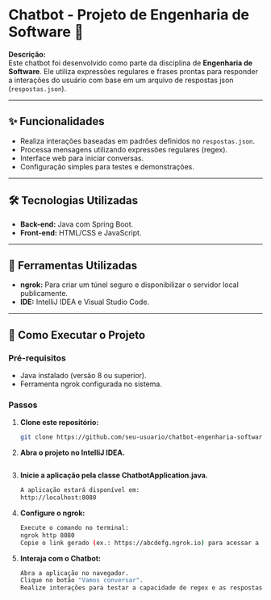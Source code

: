 # Chatbot - Projeto de Engenharia de Software 🤖

**Descrição:**  
Este chatbot foi desenvolvido como parte da disciplina de **Engenharia de Software**. Ele utiliza expressões regulares e frases prontas para responder a interações do usuário com base em um arquivo de respostas json (`respostas.json`).

---

## ✨ Funcionalidades

- Realiza interações baseadas em padrões definidos no `respostas.json`.  
- Processa mensagens utilizando expressões regulares (regex).  
- Interface web para iniciar conversas.  
- Configuração simples para testes e demonstrações.

---

## 🛠️ Tecnologias Utilizadas

- **Back-end:** Java com Spring Boot.  
- **Front-end:** HTML/CSS e JavaScript.  

---

## 🔧 Ferramentas Utilizadas

- **ngrok:** Para criar um túnel seguro e disponibilizar o servidor local publicamente.  
- **IDE:** IntelliJ IDEA e Visual Studio Code.  

---

## 🚀 Como Executar o Projeto

### Pré-requisitos

- Java instalado (versão 8 ou superior).  
- Ferramenta ngrok configurada no sistema.  

### Passos

1. **Clone este repositório:**
   ```bash
   git clone https://github.com/seu-usuario/chatbot-engenharia-software.git
2. **Abra o projeto no IntelliJ IDEA.**
   ```bash

3. **Inicie a aplicação pela classe ChatbotApplication.java.**
   ```bash
   A aplicação estará disponível em:
   http://localhost:8080

4. **Configure o ngrok:**
   ```bash
   Execute o comando no terminal:
   ngrok http 8080
   Copie o link gerado (ex.: https://abcdefg.ngrok.io) para acessar a aplicação com suporte a SSL/TLS.

5. **Interaja com o Chatbot:**
   ```bash
   Abra a aplicação no navegador.
   Clique no botão "Vamos conversar".
   Realize interações para testar a capacidade de regex e as respostas configuradas.
